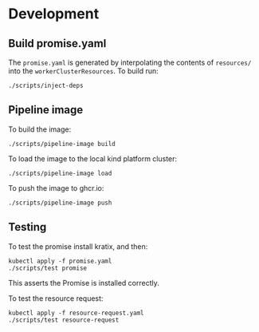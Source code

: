 # Development

## Build promise.yaml
The `promise.yaml` is generated by interpolating the contents of `resources/` into
the `workerClusterResources`. To build run:

```
./scripts/inject-deps
```

## Pipeline image
To build the image:
```
./scripts/pipeline-image build
```

To load the image to the local kind platform cluster:
```
./scripts/pipeline-image load
```

To push the image to ghcr.io:
```
./scripts/pipeline-image push
```


## Testing
To test the promise install kratix, and then:
```
kubectl apply -f promise.yaml
./scripts/test promise
```

This asserts the Promise is installed correctly.

To test the resource request:
```
kubectl apply -f resource-request.yaml
./scripts/test resource-request
```

